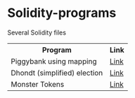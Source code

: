 # Solidity-programs
Several Solidity files

<table>
  <tr>
    <th>Program</th>
    <th>Link</th>
  </tr>
  <tr>
    <td>Piggybank using mapping</td>
    <td><a href=https://github.com/javVM/Solidity-programs/blob/main/PiggyMapping.sol>Link</a></td>
  </tr>
  <tr>
    <td> Dhondt (simplified) election </td>
    <td><a href=https://github.com/javVM/Solidity-programs/blob/main/DhondtElections.sol>Link</a></td>
  </tr>
    <tr>
    <td> Monster Tokens </td>
    <td><a href=https://github.com/javVM/Solidity-programs/blob/main/DhondtElections.sol>Link</a></td>
  </tr>
</table>
